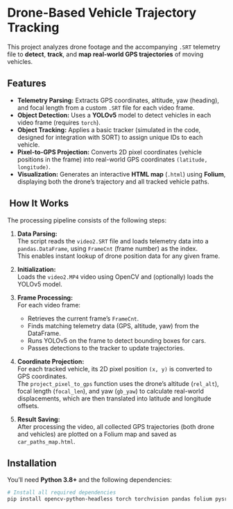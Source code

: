 #  Drone-Based Vehicle Trajectory Tracking

This project analyzes drone footage and the accompanying `.SRT` telemetry file to **detect**, **track**, and **map real-world GPS trajectories** of moving vehicles.

##  Features

* **Telemetry Parsing:** Extracts GPS coordinates, altitude, yaw (heading), and focal length from a custom `.SRT` file for each video frame.  
* **Object Detection:** Uses a **YOLOv5** model to detect vehicles in each video frame (requires `torch`).  
* **Object Tracking:** Applies a basic tracker (simulated in the code, designed for integration with SORT) to assign unique IDs to each vehicle.  
* **Pixel-to-GPS Projection:** Converts 2D pixel coordinates (vehicle positions in the frame) into real-world GPS coordinates `(latitude, longitude)`.  
* **Visualization:** Generates an interactive **HTML map** (`.html`) using **Folium**, displaying both the drone’s trajectory and all tracked vehicle paths.

## ️ How It Works

The processing pipeline consists of the following steps:

1. **Data Parsing:**  
   The script reads the `video2.SRT` file and loads telemetry data into a `pandas.DataFrame`, using `FrameCnt` (frame number) as the index.  
   This enables instant lookup of drone position data for any given frame.  

2. **Initialization:**  
   Loads the `video2.MP4` video using OpenCV and (optionally) loads the YOLOv5 model.  

3. **Frame Processing:**  
   For each video frame:  
   * Retrieves the current frame’s `FrameCnt`.  
   * Finds matching telemetry data (GPS, altitude, yaw) from the DataFrame.  
   * Runs YOLOv5 on the frame to detect bounding boxes for cars.  
   * Passes detections to the tracker to update trajectories.  

4. **Coordinate Projection:**  
   For each tracked vehicle, its 2D pixel position `(x, y)` is converted to GPS coordinates.  
   The `project_pixel_to_gps` function uses the drone’s altitude (`rel_alt`), focal length (`focal_len`), and yaw (`gb_yaw`) to calculate real-world displacements, which are then translated into latitude and longitude offsets.  

5. **Result Saving:**  
   After processing the video, all collected GPS trajectories (both drone and vehicles) are plotted on a Folium map and saved as `car_paths_map.html`.

##  Installation

You’ll need **Python 3.8+** and the following dependencies:

```bash
# Install all required dependencies
pip install opencv-python-headless torch torchvision pandas folium pysrt numpy scipy
